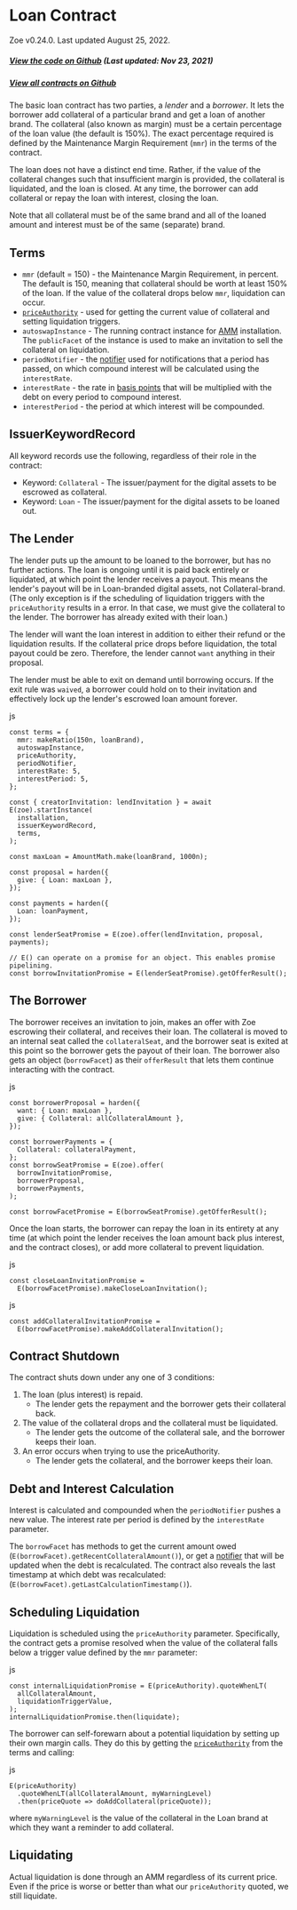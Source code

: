 

Loan Contract [​](#loan-contract)
=================================

 Zoe v0.24.0. Last updated August 25, 2022. 
##### [View the code on Github](https://github.com/Agoric/agoric-sdk/blob/4e0aece631d8310c7ab8ef3f46fad8981f64d208/packages/zoe/src/contracts/loan/index.js) (Last updated: Nov 23, 2021) [​](#view-the-code-on-github-last-updated-nov-23-2021)

##### [View all contracts on Github](https://github.com/Agoric/agoric-sdk/tree/master/packages/zoe/src/contracts) [​](#view-all-contracts-on-github)

The basic loan contract has two parties, a *lender* and a *borrower*. It lets the borrower add collateral of a particular brand and get a loan of another brand. The collateral (also known as margin) must be a certain percentage of the loan value (the default is 150%). The exact percentage required is defined by the Maintenance Margin Requirement (`mmr`) in the terms of the contract.

The loan does not have a distinct end time. Rather, if the value of the collateral changes such that insufficient margin is provided, the collateral is liquidated, and the loan is closed. At any time, the borrower can add collateral or repay the loan with interest, closing the loan.

Note that all collateral must be of the same brand and all of the loaned amount and interest must be of the same (separate) brand.

Terms [​](#terms)
-----------------

* `mmr` (default = 150) - the Maintenance Margin Requirement, in percent. The default is 150, meaning that collateral should be worth at least 150% of the loan. If the value of the collateral drops below `mmr`, liquidation can occur.
* [`priceAuthority`](/guides/zoe/price-authority.html) - used for getting the current value of collateral and setting liquidation triggers.
* `autoswapInstance` - The running contract instance for [AMM](./constantProductAMM.html) installation. The `publicFacet` of the instance is used to make an invitation to sell the collateral on liquidation.
* `periodNotifier` - the [notifier](/guides/js-programming/notifiers.html) used for notifications that a period has passed, on which compound interest will be calculated using the `interestRate`.
* `interestRate` - the rate in [basis points](https://www.investopedia.com/terms/b/basispoint.asp) that will be multiplied with the debt on every period to compound interest.
* `interestPeriod` - the period at which interest will be compounded.

IssuerKeywordRecord [​](#issuerkeywordrecord)
---------------------------------------------

All keyword records use the following, regardless of their role in the contract:

* Keyword: `Collateral` - The issuer/payment for the digital assets to be escrowed as collateral.
* Keyword: `Loan` - The issuer/payment for the digital assets to be loaned out.

The Lender [​](#the-lender)
---------------------------

The lender puts up the amount to be loaned to the borrower, but has no further actions. The loan is ongoing until it is paid back entirely or liquidated, at which point the lender receives a payout. This means the lender's payout will be in Loan-branded digital assets, not Collateral-brand. (The only exception is if the scheduling of liquidation triggers with the `priceAuthority` results in a error. In that case, we must give the collateral to the lender. The borrower has already exited with their loan.)

The lender will want the loan interest in addition to either their refund or the liquidation results. If the collateral price drops before liquidation, the total payout could be zero. Therefore, the lender cannot `want` anything in their proposal.

The lender must be able to exit on demand until borrowing occurs. If the exit rule was `waived`, a borrower could hold on to their invitation and effectively lock up the lender's escrowed loan amount forever.

js
```
const terms = {
  mmr: makeRatio(150n, loanBrand),
  autoswapInstance,
  priceAuthority,
  periodNotifier,
  interestRate: 5,
  interestPeriod: 5,
};

const { creatorInvitation: lendInvitation } = await E(zoe).startInstance(
  installation,
  issuerKeywordRecord,
  terms,
);

const maxLoan = AmountMath.make(loanBrand, 1000n);

const proposal = harden({
  give: { Loan: maxLoan },
});

const payments = harden({
  Loan: loanPayment,
});

const lenderSeatPromise = E(zoe).offer(lendInvitation, proposal, payments);

// E() can operate on a promise for an object. This enables promise pipelining.
const borrowInvitationPromise = E(lenderSeatPromise).getOfferResult();
```

The Borrower [​](#the-borrower)
-------------------------------

The borrower receives an invitation to join, makes an offer with Zoe escrowing their collateral, and receives their loan. The collateral is moved to an internal seat called the `collateralSeat`, and the borrower seat is exited at this point so the borrower gets the payout of their loan. The borrower also gets an object (`borrowFacet`) as their `offerResult` that lets them continue interacting with the contract.

js
```
const borrowerProposal = harden({
  want: { Loan: maxLoan },
  give: { Collateral: allCollateralAmount },
});

const borrowerPayments = {
  Collateral: collateralPayment,
};
const borrowSeatPromise = E(zoe).offer(
  borrowInvitationPromise,
  borrowerProposal,
  borrowerPayments,
);

const borrowFacetPromise = E(borrowSeatPromise).getOfferResult();
```

Once the loan starts, the borrower can repay the loan in its entirety at any time (at which point the lender receives the loan amount back plus interest, and the contract closes), or add more collateral to prevent liquidation.

js
```
const closeLoanInvitationPromise =
  E(borrowFacetPromise).makeCloseLoanInvitation();
```
js
```
const addCollateralInvitationPromise =
  E(borrowFacetPromise).makeAddCollateralInvitation();
```

Contract Shutdown [​](#contract-shutdown)
-----------------------------------------

The contract shuts down under any one of 3 conditions:

1. The loan (plus interest) is repaid.
   * The lender gets the repayment and the borrower gets their collateral back.
2. The value of the collateral drops and the collateral must be liquidated.
   * The lender gets the outcome of the collateral sale, and the borrower keeps their loan.
3. An error occurs when trying to use the priceAuthority.
   * The lender gets the collateral, and the borrower keeps their loan.

Debt and Interest Calculation [​](#debt-and-interest-calculation)
-----------------------------------------------------------------

Interest is calculated and compounded when the `periodNotifier` pushes a new value. The interest rate per period is defined by the `interestRate` parameter.

The `borrowFacet` has methods to get the current amount owed (`E(borrowFacet).getRecentCollateralAmount()`), or get a [notifier](/guides/js-programming/notifiers.html) that will be updated when the debt is recalculated. The contract also reveals the last timestamp at which debt was recalculated: (`E(borrowFacet).getLastCalculationTimestamp()`).

Scheduling Liquidation [​](#scheduling-liquidation)
---------------------------------------------------

Liquidation is scheduled using the `priceAuthority` parameter. Specifically, the contract gets a promise resolved when the value of the collateral falls below a trigger value defined by the `mmr` parameter:

js
```
const internalLiquidationPromise = E(priceAuthority).quoteWhenLT(
  allCollateralAmount,
  liquidationTriggerValue,
);
internalLiquidationPromise.then(liquidate);
```

The borrower can self-forewarn about a potential liquidation by setting up their own margin calls. They do this by getting the [`priceAuthority`](/guides/zoe/price-authority.html) from the terms and calling:

js
```
E(priceAuthority)
  .quoteWhenLT(allCollateralAmount, myWarningLevel)
  .then(priceQuote => doAddCollateral(priceQuote));
```

where `myWarningLevel` is the value of the collateral in the Loan brand at which they want a reminder to add collateral.

Liquidating [​](#liquidating)
-----------------------------

Actual liquidation is done through an AMM regardless of its current price. Even if the price is worse or better than what our `priceAuthority` quoted, we still liquidate.

